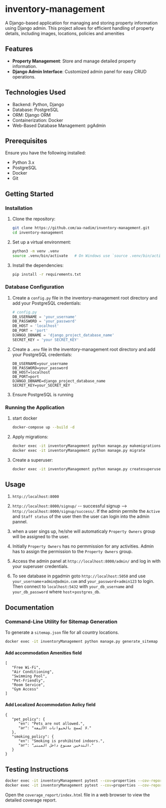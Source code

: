 # inventory-management

A Django-based application for managing and storing property information using Django admin. This project allows for efficient handling of property details, including images, locations, policies and amenities 

## Features

- **Property Management**: Store and manage detailed property information.
- **Django Admin Interface**: Customized admin panel for easy CRUD operations.

## Technologies Used

- Backend: Python, Django
- Database: PostgreSQL
- ORM: Django ORM
- Containerization: Docker
- Web-Based Database Management: pgAdmin

## Prerequisites

Ensure you have the following installed:
- Python 3.x
- PostgreSQL
- Docker
- Git

## Getting Started

### Installation

1. Clone the repository:
   ```bash
   git clone https://github.com/aa-nadim/inventory-management.git
   cd inventory-management
   ```

2. Set up a virtual environment:
   ```bash
   python3 -m venv .venv 
   source .venv/bin/activate   # On Windows use `source .venv/bin/activate`
   ```

3. Install the dependencies:
   ```bash
   pip install -r requirements.txt
   ```

### Database Configuration

1. Create a `config.py` file in the inventory-management root directory and add your PostgreSQL credentials:

   ```python
   # config.py
   DB_USERNAME = 'your_username'
   DB_PASSWORD = 'your_password'
   DB_HOST = 'localhost'
   DB_PORT = 'port'
   DJANGO_DBNAME = 'django_project_database_name'
   SECRET_KEY = 'your SECRET_KEY'
   ```

2. Create a `.env` file in the inventory-management root directory and add your PostgreSQL credentials:

   ```
   DB_USERNAME=your_username
   DB_PASSWORD=your_password
   DB_HOST=localhost
   DB_PORT=port
   DJANGO_DBNAME=django_project_database_name
   SECRET_KEY=your_SECRET_KEY
   ```

3. Ensure PostgreSQL is running 

### Running the Application

1. start docker
   ```bash        
   docker-compose up --build -d
   ```
2. Apply migrations:
   ```bash
   docker exec -it inventoryManagement python manage.py makemigrations
   docker exec -it inventoryManagement python manage.py migrate
   ```

3. Create a superuser:
   ```bash
   docker exec -it inventoryManagement python manage.py createsuperuser
   ```

## Usage

1. `http://localhost:8000`

2. `http://localhost:8000/signup/`  -- successful signup --> `http://localhost:8000/signup/success/`. If the admin permite the `Active` and `Staff status` of the user then the user can login into the admin pannel.

3. when a user sings up, he/she will automaticaly `Property Owners` group will be assigned to the user.

4. Initially `Property Owners` has no permmission for any activities. Admin has to assign the permission to the `Property Owners` group.

5. Access the admin panel at `http://localhost:8000/admin/` and log in with your superuser credentials.

6. To see database in pgadmin goto `http://localhost:5050` and use `your_username`=`admin@admin.com` and `your_password`=`admin123` to login. Then connect to `localhost:5432` with `your_db_username` and `your_db_password` where `host`=`postgres_db`.


## Documentation

### Command-Line Utility for Sitemap Generation

To generate a `sitemap.json` file for all country locations.
   ```bash
   docker exec -it inventoryManagement python manage.py generate_sitemap
   ```

#### Add accommodation Amenities field 
   ```
   [
      "Free Wi-Fi",
      "Air Conditioning",
      "Swimming Pool",
      "Pet-Friendly",
      "Room Service",
      "Gym Access"
   ]
   ```
#### Add Localized Accommodation Aolicy field
   ```
   {
      "pet_policy": {
         "en": "Pets are not allowed.",
         "ar": "لا يُسمح بالحيوانات الأليفة."
      },
      "smoking_policy": {
         "en": "Smoking is prohibited indoors.",
         "ar": "التدخين ممنوع داخل المبنى."
      }
   }
   ```
## Testing Instructions

   ```bash
   docker exec -it inventoryManagement pytest --cov=properties --cov-report=term-missing
   docker exec -it inventoryManagement pytest --cov=properties --cov-report=html:coverage_report
   ```

   Open the `coverage_report/index.html` file in a web browser to view the detailed coverage report.

